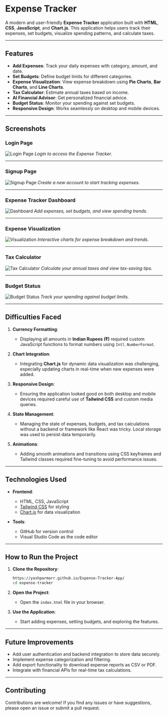 # Expense Tracker

A modern and user-friendly **Expense Tracker** application built with **HTML**, **CSS**, **JavaScript**, and **Chart.js**. This application helps users track their expenses, set budgets, visualize spending patterns, and calculate taxes.

---

## Features

- **Add Expenses**: Track your daily expenses with category, amount, and date.
- **Set Budgets**: Define budget limits for different categories.
- **Expense Visualization**: View expense breakdown using **Pie Charts**, **Bar Charts**, and **Line Charts**.
- **Tax Calculator**: Estimate annual taxes based on income.
- **AI Financial Advisor**: Get personalized financial advice.
- **Budget Status**: Monitor your spending against set budgets.
- **Responsive Design**: Works seamlessly on desktop and mobile devices.

---

## Screenshots

### Login Page
![Login Page](./screenshots/login.png)
*Login to access the Expense Tracker.*

---

### Signup Page
![Signup Page](./screenshots/signup.png)
*Create a new account to start tracking expenses.*

---

### Expense Tracker Dashboard
![Dashboard](./screenshots/dashboard.png)
*Add expenses, set budgets, and view spending trends.*

---

### Expense Visualization
![Visualization](./screenshots/visualization.png)
*Interactive charts for expense breakdown and trends.*

---

### Tax Calculator
![Tax Calculator](./screenshots/tax-calculator.png)
*Calculate your annual taxes and view tax-saving tips.*

---

### Budget Status
![Budget Status](./screenshots/budget-status.png)
*Track your spending against budget limits.*

---

## Difficulties Faced

1. **Currency Formatting**:
   - Displaying all amounts in **Indian Rupees (₹)** required custom JavaScript functions to format numbers using `Intl.NumberFormat`.

2. **Chart Integration**:
   - Integrating **Chart.js** for dynamic data visualization was challenging, especially updating charts in real-time when new expenses were added.

3. **Responsive Design**:
   - Ensuring the application looked good on both desktop and mobile devices required careful use of **Tailwind CSS** and custom media queries.

4. **State Management**:
   - Managing the state of expenses, budgets, and tax calculations without a backend or framework like React was tricky. Local storage was used to persist data temporarily.

5. **Animations**:
   - Adding smooth animations and transitions using CSS keyframes and Tailwind classes required fine-tuning to avoid performance issues.

---

## Technologies Used

- **Frontend**:
  - HTML, CSS, JavaScript
  - [Tailwind CSS](https://tailwindcss.com/) for styling
  - [Chart.js](https://www.chartjs.org/) for data visualization

- **Tools**:
  - GitHub for version control
  - Visual Studio Code as the code editor

---

## How to Run the Project

1. **Clone the Repository**:
   ```bash
   https://yashparmarr.github.io/Expense-Tracker-App/
   cd expense-tracker
   ```

2. **Open the Project**:
   - Open the `index.html` file in your browser.

3. **Use the Application**:
   - Start adding expenses, setting budgets, and exploring the features.

---

## Future Improvements

- Add user authentication and backend integration to store data securely.
- Implement expense categorization and filtering.
- Add export functionality to download expense reports as CSV or PDF.
- Integrate with financial APIs for real-time tax calculations.

---


## Contributing

Contributions are welcome! If you find any issues or have suggestions, please open an issue or submit a pull request.
